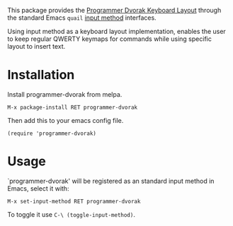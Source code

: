This package provides the [Programmer Dvorak Keyboard Layout](http://www.kaufmann.no/roland/dvorak/) through the standard Emacs `quail` [input method](http://www.gnu.org/software/emacs/manual/html_node/emacs/Input-Methods.html) interfaces.

Using input method as a keyboard layout implementation, enables the user to keep regular QWERTY keymaps for commands while using specific layout to insert text.

# Installation
Install programmer-dvorak from melpa.

```
M-x package-install RET programmer-dvorak
```

Then add this to your emacs config file.

```
(require 'programmer-dvorak)
```

# Usage
`programmer-dvorak' will be registered as an standard input method in Emacs, select it with:

```
M-x set-input-method RET programmer-dvorak
```

To toggle it use `C-\ (toggle-input-method)`.
